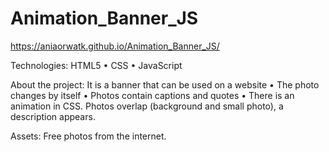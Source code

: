 # Animation_Banner_JS
https://aniaorwatk.github.io/Animation_Banner_JS/

Technologies: 
HTML5 • CSS • JavaScript

About the project: 
It is a banner that can be used on a website • The photo changes by itself • Photos contain captions and quotes • There is an animation in CSS. Photos overlap (background and small photo), a description appears.

Assets:
Free photos from the internet.
